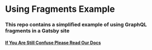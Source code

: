 <h1> Using Fragments Example </h1>

<h3>This repo contains a simplified example of using GraphQL fragments in a Gatsby site</h3>

<h4><a href="https://www.gatsbyjs.org/docs/using-graphql-fragments/" >If You Are Still Confuse Please Read Our Docs</a></h4>
